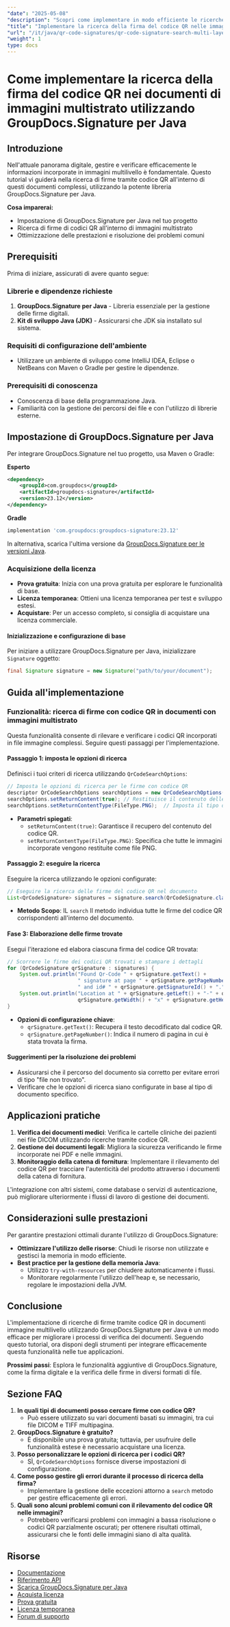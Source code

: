 ```yaml
---
"date": "2025-05-08"
"description": "Scopri come implementare in modo efficiente le ricerche di firme tramite codice QR all'interno di documenti immagine multilivello utilizzando la potente libreria GroupDocs.Signature per Java."
"title": "Implementare la ricerca della firma del codice QR nelle immagini multistrato utilizzando Java e GroupDocs.Signature"
"url": "/it/java/qr-code-signatures/qr-code-signature-search-multi-layer-images-java/"
"weight": 1
type: docs
---
```

# Come implementare la ricerca della firma del codice QR nei documenti di immagini multistrato utilizzando GroupDocs.Signature per Java

## Introduzione

Nell'attuale panorama digitale, gestire e verificare efficacemente le informazioni incorporate in immagini multilivello è fondamentale. Questo tutorial vi guiderà nella ricerca di firme tramite codice QR all'interno di questi documenti complessi, utilizzando la potente libreria GroupDocs.Signature per Java.

**Cosa imparerai:**
- Impostazione di GroupDocs.Signature per Java nel tuo progetto
- Ricerca di firme di codici QR all'interno di immagini multistrato
- Ottimizzazione delle prestazioni e risoluzione dei problemi comuni

## Prerequisiti

Prima di iniziare, assicurati di avere quanto segue:

### Librerie e dipendenze richieste
1. **GroupDocs.Signature per Java** - Libreria essenziale per la gestione delle firme digitali.
2. **Kit di sviluppo Java (JDK)** - Assicurarsi che JDK sia installato sul sistema.

### Requisiti di configurazione dell'ambiente
- Utilizzare un ambiente di sviluppo come IntelliJ IDEA, Eclipse o NetBeans con Maven o Gradle per gestire le dipendenze.

### Prerequisiti di conoscenza
- Conoscenza di base della programmazione Java.
- Familiarità con la gestione dei percorsi dei file e con l'utilizzo di librerie esterne.

## Impostazione di GroupDocs.Signature per Java

Per integrare GroupDocs.Signature nel tuo progetto, usa Maven o Gradle:

**Esperto**
```xml
<dependency>
    <groupId>com.groupdocs</groupId>
    <artifactId>groupdocs-signature</artifactId>
    <version>23.12</version>
</dependency>
```

**Gradle**
```gradle
implementation 'com.groupdocs:groupdocs-signature:23.12'
```

In alternativa, scarica l'ultima versione da [GroupDocs.Signature per le versioni Java](https://releases.groupdocs.com/signature/java/).

### Acquisizione della licenza
- **Prova gratuita**: Inizia con una prova gratuita per esplorare le funzionalità di base.
- **Licenza temporanea**: Ottieni una licenza temporanea per test e sviluppo estesi.
- **Acquistare**: Per un accesso completo, si consiglia di acquistare una licenza commerciale.

#### Inizializzazione e configurazione di base
Per iniziare a utilizzare GroupDocs.Signature per Java, inizializzare `Signature` oggetto:
```java
final Signature signature = new Signature("path/to/your/document");
```

## Guida all'implementazione

### Funzionalità: ricerca di firme con codice QR in documenti con immagini multistrato

Questa funzionalità consente di rilevare e verificare i codici QR incorporati in file immagine complessi. Seguire questi passaggi per l'implementazione.

#### Passaggio 1: imposta le opzioni di ricerca
Definisci i tuoi criteri di ricerca utilizzando `QrCodeSearchOptions`:
```java
// Imposta le opzioni di ricerca per le firme con codice QR
descriptor QrCodeSearchOptions searchOptions = new QrCodeSearchOptions();
searchOptions.setReturnContent(true); // Restituisce il contenuto delle firme trovate
searchOptions.setReturnContentType(FileType.PNG);  // Imposta il tipo di contenuto restituito su PNG
```
- **Parametri spiegati**:
  - `setReturnContent(true)`: Garantisce il recupero del contenuto del codice QR.
  - `setReturnContentType(FileType.PNG)`: Specifica che tutte le immagini incorporate vengono restituite come file PNG.

#### Passaggio 2: eseguire la ricerca
Eseguire la ricerca utilizzando le opzioni configurate:
```java
// Eseguire la ricerca delle firme del codice QR nel documento
List<QrCodeSignature> signatures = signature.search(QrCodeSignature.class, searchOptions);
```
- **Metodo Scopo**: IL `search` Il metodo individua tutte le firme del codice QR corrispondenti all'interno del documento.

#### Fase 3: Elaborazione delle firme trovate
Esegui l'iterazione ed elabora ciascuna firma del codice QR trovata:
```java
// Scorrere le firme dei codici QR trovati e stampare i dettagli
for (QrCodeSignature qrSignature : signatures) {
    System.out.println("Found Qr-Code " + qrSignature.getText() +
                       " signature at page " + qrSignature.getPageNumber() +
                       " and id# " + qrSignature.getSignatureId() + ".");
    System.out.println("Location at " + qrSignature.getLeft() + "-" + qrSignature.getTop() + ". Size is " +
                       qrSignature.getWidth() + "x" + qrSignature.getHeight() + ".");
}
```
- **Opzioni di configurazione chiave**:
  - `qrSignature.getText()`: Recupera il testo decodificato dal codice QR.
  - `qrSignature.getPageNumber()`: Indica il numero di pagina in cui è stata trovata la firma.

#### Suggerimenti per la risoluzione dei problemi
- Assicurarsi che il percorso del documento sia corretto per evitare errori di tipo "file non trovato".
- Verificare che le opzioni di ricerca siano configurate in base al tipo di documento specifico.

## Applicazioni pratiche
1. **Verifica dei documenti medici**: Verifica le cartelle cliniche dei pazienti nei file DICOM utilizzando ricerche tramite codice QR.
2. **Gestione dei documenti legali**: Migliora la sicurezza verificando le firme incorporate nei PDF e nelle immagini.
3. **Monitoraggio della catena di fornitura**: Implementare il rilevamento del codice QR per tracciare l'autenticità del prodotto attraverso i documenti della catena di fornitura.

L'integrazione con altri sistemi, come database o servizi di autenticazione, può migliorare ulteriormente i flussi di lavoro di gestione dei documenti.

## Considerazioni sulle prestazioni
Per garantire prestazioni ottimali durante l'utilizzo di GroupDocs.Signature:
- **Ottimizzare l'utilizzo delle risorse**: Chiudi le risorse non utilizzate e gestisci la memoria in modo efficiente.
- **Best practice per la gestione della memoria Java**:
  - Utilizzo `try-with-resources` per chiudere automaticamente i flussi.
  - Monitorare regolarmente l'utilizzo dell'heap e, se necessario, regolare le impostazioni della JVM.

## Conclusione
L'implementazione di ricerche di firme tramite codice QR in documenti immagine multilivello utilizzando GroupDocs.Signature per Java è un modo efficace per migliorare i processi di verifica dei documenti. Seguendo questo tutorial, ora disponi degli strumenti per integrare efficacemente questa funzionalità nelle tue applicazioni.

**Prossimi passi**: Esplora le funzionalità aggiuntive di GroupDocs.Signature, come la firma digitale e la verifica delle firme in diversi formati di file.

## Sezione FAQ
1. **In quali tipi di documenti posso cercare firme con codice QR?**
   - Può essere utilizzato su vari documenti basati su immagini, tra cui file DICOM e TIFF multipagina.
2. **GroupDocs.Signature è gratuito?**
   - È disponibile una prova gratuita; tuttavia, per usufruire delle funzionalità estese è necessario acquistare una licenza.
3. **Posso personalizzare le opzioni di ricerca per i codici QR?**
   - SÌ, `QrCodeSearchOptions` fornisce diverse impostazioni di configurazione.
4. **Come posso gestire gli errori durante il processo di ricerca della firma?**
   - Implementare la gestione delle eccezioni attorno a `search` metodo per gestire efficacemente gli errori.
5. **Quali sono alcuni problemi comuni con il rilevamento del codice QR nelle immagini?**
   - Potrebbero verificarsi problemi con immagini a bassa risoluzione o codici QR parzialmente oscurati; per ottenere risultati ottimali, assicurarsi che le fonti delle immagini siano di alta qualità.

## Risorse
- [Documentazione](https://docs.groupdocs.com/signature/java/)
- [Riferimento API](https://reference.groupdocs.com/signature/java/)
- [Scarica GroupDocs.Signature per Java](https://releases.groupdocs.com/signature/java/)
- [Acquista licenza](https://purchase.groupdocs.com/buy)
- [Prova gratuita](https://releases.groupdocs.com/signature/java/)
- [Licenza temporanea](https://purchase.groupdocs.com/temporary-license/)
- [Forum di supporto](https://forum.groupdocs.com/c/signature/)